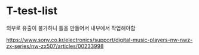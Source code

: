 # T-test-list
외부로 유출이 불가하니 틀을 만들어서 내부에서 작업해야함


https://www.sony.co.kr/electronics/support/digital-music-players-nw-nwz-zx-series/nw-zx507/articles/00233998
